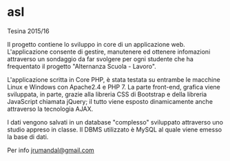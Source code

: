 # asl
Tesina 2015/16

Il progetto contiene lo sviluppo in core di un applicazione web.
L'applicazione consente di gestire, manutenere ed ottenere infomazioni attraverso un sondaggio da far svolgere per ogni studente che
ha frequentato il progetto "Alternanza Scuola - Lavoro".

L'applicazione scritta in Core PHP, è stata testata su entrambe le macchine Linux e Windows con Apache2.4 e PHP 7.
La parte front-end, grafica viene sviluppata, in parte, grazie alla libreria CSS di Bootstrap e della libreria JavaScript chiamata jQuery;
il tutto viene esposto dinamicamente anche attraverso la tecnologia AJAX.

I dati vengono salvati in un database "complesso" sviluppato attraverso uno studio appreso in classe.
Il DBMS utilizzato è MySQL al quale viene emesso la base di dati.

Per info jrumandal@gmail.com
